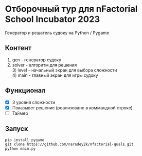 # Отборочный тур для nFactorial School Incubator 2023
Генератор и решатель судоку на Python / Pygame

## Контент
1) gen - генератор судоку <br />
2) solver - алгоритм для решения <br />
3️) level - начальный экран для выбора сложности <br />
4️) main - главный экран для игры судоку <br />


## Функционал
- [x] 3 уровня сложности
- [x] Показывет решение (реализовано в коммандной строке) 
- [ ] Таймер   

## Запуск 
```
pip install pygame
git clone https://github.com/naradey2k/nfactorial-quals.git
python main.py
```
